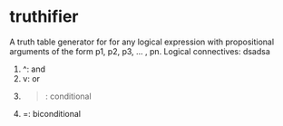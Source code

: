 # truthifier
A truth table generator for for any logical expression with propositional arguments of the form p1, p2, p3, ... , pn.
Logical connectives: dsadsa
  1. ^: and 
  2. v: or
  3. >: conditional
  4. =: biconditional
